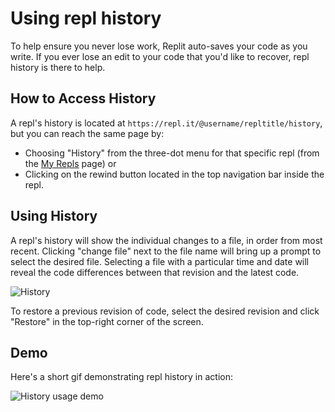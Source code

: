 # Using repl history
To help ensure you never lose work, Replit auto-saves your code as you write. If you ever lose an edit to your code that you'd like to recover, repl history is there to help.

## How to Access History
A repl's history is located at `https://repl.it/@username/repltitle/history`, but you can reach the same page by:
  - Choosing "History" from the three-dot menu for that specific repl (from the [My Repls](https://repl.it/repls) page) or
  - Clicking on the rewind button located in the top navigation bar inside the repl.

## Using History

A repl's history will show the individual changes to a file, in order from most recent. Clicking "change file" next to the file name will bring up a prompt to select the desired file. Selecting a file with a particular time and date will reveal the code differences between that revision and the latest code. 

![History](/images/repls/history.png)

To restore a previous revision of code, select the desired revision and click "Restore" in the top-right corner of the screen.

## Demo

Here's a short gif demonstrating repl history in action:

![History usage demo](/images/repls/history.gif)
